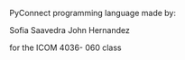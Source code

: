 ﻿PyConnect programming language made by:

Sofia Saavedra
John Hernandez

for the ICOM 4036- 060 class